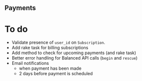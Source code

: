 Payments
--

To do
==
- Validate presence of `user_id` on `Subscription`.
- Add rake task for billing subscriptions
- Add method to check for upcoming payments (and rake task)
- Better error handling for Balanced API calls (`begin` and `rescue`)
- Email notifications
  - when payment has been made
  - 2 days before payment is scheduled
